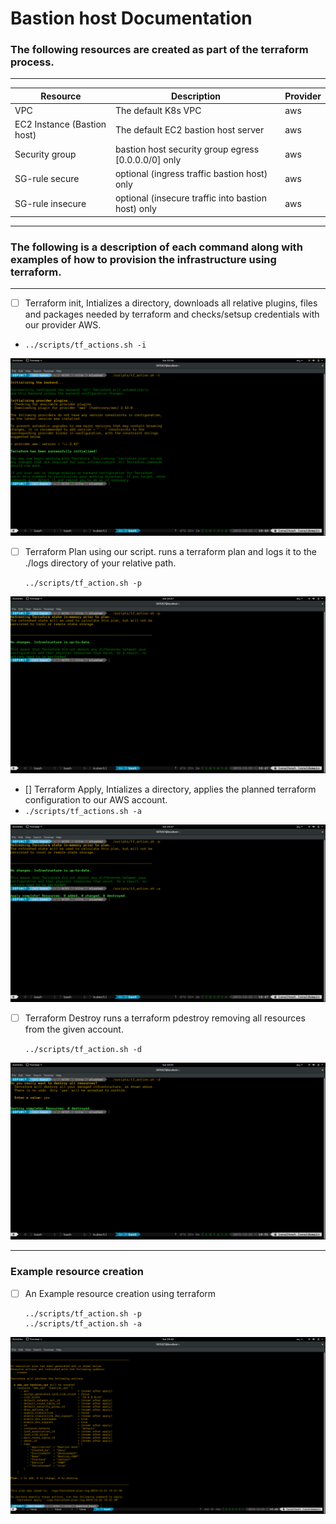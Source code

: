 # Bastion host Documentation

### The following resources are created as part of the terraform process.


---
| Resource                    | Description                                         |Provider|
| ----------------------      |-------------------------                            |--------|
| VPC                         | The default K8s VPC                                 | aws    |
| EC2 Instance (Bastion host) | The default EC2 bastion host server                 | aws    |
| Security group              | bastion host security group egress [0.0.0.0/0] only | aws    |
| SG-rule secure              | optional (ingress traffic bastion host) only        | aws    |
| SG-rule insecure            | optional (insecure traffic into bastion host) only  | aws    |

--- 
### The following is a description of each command along with examples of how to provision the infrastructure using terraform. 
---


- [ ] Terraform init, Intializes a directory, downloads all relative plugins, files and packages needed by terraform and checks/setsup credentials with our provider AWS.
- `../scripts/tf_actions.sh -i`

![alt text](https://github.com/GaryLouisStewart/kthw/blob/master/bastion_host/src/common/images/tf_init.png?raw=true)



- [ ] Terraform Plan using our script. runs a terraform plan and logs it to the ./logs directory of your relative path.

    `../scripts/tf_action.sh -p `

![alt text](https://github.com/GaryLouisStewart/kthw/blob/master/bastion_host/src/common/images/tf_plan.png?raw=true)

- [] Terraform Apply, Intializes a directory, applies the planned terraform configuration to our AWS account.
- `./scripts/tf_actions.sh -a`

![alt text](https://github.com/GaryLouisStewart/kthw/blob/master/bastion_host/src/common/images/tf_apply.png?raw=true)



- [ ] Terraform Destroy runs a terraform pdestroy removing all resources from the given account.

    `../scripts/tf_action.sh -d `

![alt text](https://github.com/GaryLouisStewart/kthw/blob/master/bastion_host/src/common/images/tf_destroy.png?raw=true)

-----

### Example resource creation

- [ ] An Example resource creation using terraform
  ```
  ../scripts/tf_action.sh -p
  ../scripts/tf_action.sh -a
  ```
![alt text](https://github.com/GaryLouisStewart/kthw/blob/master/bastion_host/src/common/images/example-resource-creation.png?raw=true)

